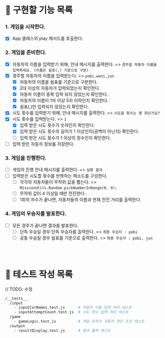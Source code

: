 # 📄 구현할 기능 목록

### 1. **게임을 시작한다.**

- [x] App 클래스의 play 메서드를 호출한다.

### 2. **게임을 준비한다.**

- [x] 자동차의 이름을 입력받기 위해, 안내 메시지를 출력한다. => `경주할 자동차 이름을 입력하세요. (이름은 쉼표(,) 기준으로 구분)`
- [x] 경주할 자동차의 이름을 입력받는다. => `pobi,woni,jun`
  - [x] 자동차의 이름을 쉼표를 기준으로 구분한다.
  - [x] 2대 이상의 자동차가 입력되었는지 확인한다.
  - [x] 자동차 이름이 중복 입력 되지 않았는지 확인한다.
  - [x] 자동차의 이름이 1자 이상 5자 이하인지 확인한다.
  - [x] 쉼표(,)만 입력되지 않았는지 확인한다.
- [x] 시도 횟수를 입력받기 위해, 안내 메시지를 출력한다. => `시도할 횟수는 몇 회인가요?`
- [x] 시도 횟수를 입력받는다. => `1`
  - [x] 입력 받은 시도 횟수가 숫자인지 확인한다.
  - [x] 입력 받은 시도 횟수의 길이가 1 이상인지(공백이 아닌지) 확인한다.
  - [ ] 입력 받은 시도 횟수가 1 이상의 정수인지 확인한다.
- [ ] 입력 받은 자동차 정보를 저장한다.

### 3. **게임을 진행한다.**

- [ ] 게임의 진행 안내 메시지를 출력한다. => `실행 결과`
- [ ] 입력받은 시도할 횟수를 반복하는 메소드를 구성한다.
  - [ ] 각각의 자동차들이 무작위 값을 뽑는다. => `MissionUtils.Random.pickNumberInRange(0, 9);`
  - [ ] 무작위 값이 4 이상일 때만 전진한다.
  - [ ] 1회의 차수가 끝나면, 자동차들의 이름과 현재 전진 거리를 출력한다.

### 4. **게임의 우승자를 발표한다.**

- [ ] 모든 경주가 끝나면 결과를 발표한다.
  - [ ] 단독 우승일 경우 단독 우승자를 출력한다. => `최종 우승자 : pobi`
  - [ ] 공동 우승일 경우 쉼표를 기준으로 출력한다. => `최종 우승자 : pobi, jun`

<br />
<br />

# 💯 테스트 작성 목록

// TODO: 수정

```bash
/__tests__
  /input
    - inputCarNames.test.js      # 자동차 이름 입력 처리 테스트
    - inputAttemptCount.test.js  # 시도 횟수 입력 처리 테스트
  /game
    - gameLogic.test.js          # 게임 로직과 자동차 전진 조건 테스트
  /output
    - resultDisplay.test.js      # 결과 출력 테스트
```
